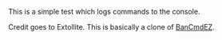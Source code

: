 This is a simple test which logs commands to the console.

Credit goes to Extollite. This is basically a clone of [BanCmdEZ](https://github.com/Extollite/BanCmdEZ).

